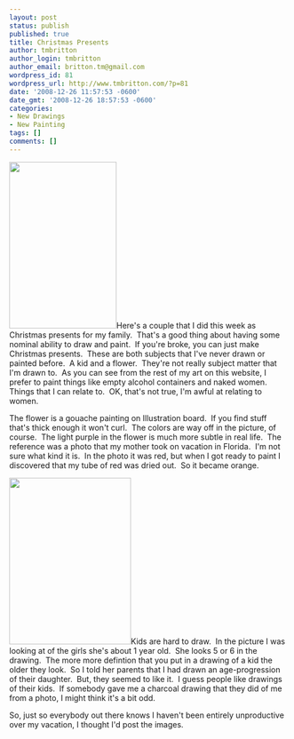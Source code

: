 ```yaml
---
layout: post
status: publish
published: true
title: Christmas Presents
author: tmbritton
author_login: tmbritton
author_email: britton.tm@gmail.com
wordpress_id: 81
wordpress_url: http://www.tmbritton.com/?p=81
date: '2008-12-26 11:57:53 -0600'
date_gmt: '2008-12-26 18:57:53 -0600'
categories:
- New Drawings
- New Painting
tags: []
comments: []
---
```

<p><a href="http://www.tmbritton.com/wp-content/uploads/2008/12/122608-1.jpg"><img class="float-right size-medium wp-image-83" title="122608-1" src="http://www.tmbritton.com/wp-content/uploads/2008/12/122608-1-193x300.jpg" alt="" width="193" height="300" /></a>Here's a couple that I did this week as Christmas presents for my family.  That's a good thing about having some nominal ability to draw and paint.  If you're broke, you can just make Christmas presents.  These are both subjects that I've never drawn or painted before.  A kid and a flower.  They're not really subject matter that I'm drawn to.  As you can see from the rest of my art on this website, I prefer to paint things like empty alcohol containers and naked women.  Things that I can relate to.  OK, that's not true, I'm awful at relating to women.</p>
<p>The flower is a gouache painting on Illustration board.  If you find stuff that's thick enough it won't curl.  The colors are way off in the picture, of course.  The light purple in the flower is much more subtle in real life.  The reference was a photo that my mother took on vacation in Florida.  I'm not sure what kind it is.  In the photo it was red, but when I got ready to paint I discovered that my tube of red was dried out.  So it became orange.</p>
<p><a href="http://www.tmbritton.com/wp-content/uploads/2008/12/122608-2.jpg"><img class="float-right size-medium wp-image-82" title="122608-2" src="http://www.tmbritton.com/wp-content/uploads/2008/12/122608-2-219x300.jpg" alt="" width="219" height="300" /></a>Kids are hard to draw.  In the picture I was looking at of the girls she's about 1 year old.  She looks 5 or 6 in the drawing.  The more more defintion that you put in a drawing of a kid the older they look.  So I told her parents that I had drawn an age-progression of their daughter.  But, they seemed to like it.  I guess people like drawings of their kids.  If somebody gave me a charcoal drawing that they did of me from a photo, I might think it's a bit odd.</p>
<p>So, just so everybody out there knows I haven't been entirely unproductive over my vacation, I thought I'd post the images.</p>
